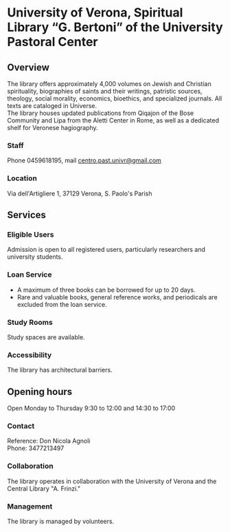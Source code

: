 # University of Verona, Spiritual Library “G. Bertoni” of the University Pastoral Center

## Overview
The library offers approximately 4,000 volumes on Jewish and Christian spirituality, biographies of saints and their writings, patristic sources, theology, social morality, economics, bioethics, and specialized journals.
All texts are cataloged in Universe.  
The library houses updated publications from Qiqajon of the Bose Community and Lipa from the Aletti Center in Rome, as well as a dedicated shelf for Veronese hagiography.  

### Staff
Phone 0459618195, mail centro.past.univr@gmail.com

### Location
Via dell'Artigliere 1, 37129 Verona, S. Paolo's Parish

## Services

### Eligible Users 
Admission is open to all registered users, particularly researchers and university students.  

### Loan Service  
- A maximum of three books can be borrowed for up to 20 days.  
- Rare and valuable books, general reference works, and periodicals are excluded from the loan service.  

### Study Rooms  
Study spaces are available.  

### Accessibility 
The library has architectural barriers.  

## Opening hours
Open Monday to Thursday 9:30 to 12:00 and 14:30 to 17:00  

### Contact  
Reference: Don Nicola Agnoli  
Phone: 3477213497  

### Collaboration  
The library operates in collaboration with the University of Verona and the Central Library "A. Frinzi."  

### Management  
The library is managed by volunteers.  